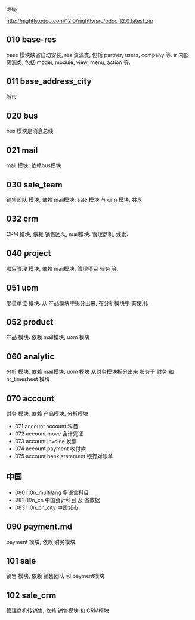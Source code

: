 源码 

http://nightly.odoo.com/12.0/nightly/src/odoo_12.0.latest.zip  


## 010 base-res
base 模块缺省自动安装,
res 资源类, 包括 partner, users, company 等.
ir 内部资源类, 包括 model, module, view, menu, action 等.

## 011 base\_address\_city
 城市

## 020 bus
 bus 模块是消息总线

## 021 mail
 mail 模块, 依赖bus模块

## 030 sale_team
 销售团队 模块, 依赖 mail模块.
   sale 模块 与 crm 模块, 共享

## 032 crm
 CRM 模块, 依赖 销售团队, mail模块. 管理商机, 线索.

## 040 project
 项目管理 模块, 依赖 mail模块. 管理项目 任务 等.

## 051 uom
 度量单位 模块. 
从 产品模块中拆分出来, 在分析模块中 有使用.

## 052 product
 产品 模块.  依赖 mail模块, uom 模块

## 060 analytic
 分析 模块.  依赖 mail模块, uom 模块
从财务模块拆分出来 服务于 财务 和 hr_timesheet 模块

## 070 account
 财务 模块.  依赖 产品模块, 分析模块  
* 071 account.account 科目
* 072 account.move    会计凭证
* 073 account.invoice 发票
* 074 account.payment 收付款
* 075 account.bank.statement 银行对账单

## 中国
* 080 l10n\_multilang 多语言科目
* 081 l10n\_cn 中国会计科目 及 省数据
* 083 l10n\_cn\_city 中国城市

## 090 payment.md
  payment 模块, 依赖 财务模块

## 101 sale
 销售 模块, 依赖 销售团队 和 payment模块

## 102 sale_crm
 管理商机转销售, 依赖 销售模块 和 CRM模块

